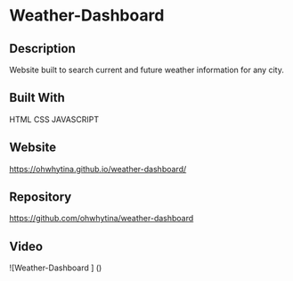 # Weather-Dashboard

## Description 
Website built to search current and future weather information for any city. 

## Built With 
HTML
CSS
JAVASCRIPT

## Website 
https://ohwhytina.github.io/weather-dashboard/

## Repository
https://github.com/ohwhytina/weather-dashboard

## Video 
![Weather-Dashboard ] ()